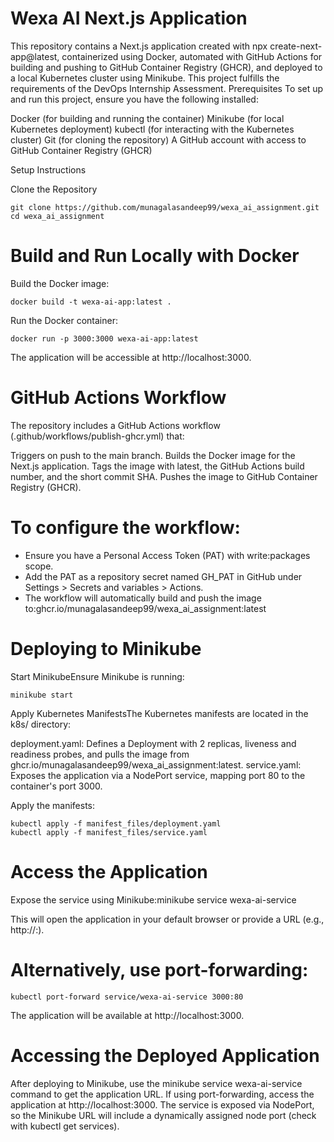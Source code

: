 # Wexa AI Next.js Application
This repository contains a Next.js application created with npx create-next-app@latest, containerized using Docker, automated with GitHub Actions for building and pushing to GitHub Container Registry (GHCR), and deployed to a local Kubernetes cluster using Minikube. This project fulfills the requirements of the DevOps Internship Assessment.
Prerequisites
To set up and run this project, ensure you have the following installed:


Docker (for building and running the container)
Minikube (for local Kubernetes deployment)
kubectl (for interacting with the Kubernetes cluster)
Git (for cloning the repository)
A GitHub account with access to GitHub Container Registry (GHCR)

Setup Instructions

Clone the Repository
```shell
git clone https://github.com/munagalasandeep99/wexa_ai_assignment.git
cd wexa_ai_assignment
```


# Build and Run Locally with Docker

Build the Docker image:
```shell
docker build -t wexa-ai-app:latest .
```

Run the Docker container:
```shell
docker run -p 3000:3000 wexa-ai-app:latest
```
The application will be accessible at http://localhost:3000.



# GitHub Actions Workflow
The repository includes a GitHub Actions workflow (.github/workflows/publish-ghcr.yml) that:

Triggers on push to the main branch.
Builds the Docker image for the Next.js application.
Tags the image with latest, the GitHub Actions build number, and the short commit SHA.
Pushes the image to GitHub Container Registry (GHCR).

# To configure the workflow:

- Ensure you have a Personal Access Token (PAT) with write:packages scope.
- Add the PAT as a repository secret named GH_PAT in GitHub under Settings > Secrets and variables > Actions.
- The workflow will automatically build and push the image to:ghcr.io/munagalasandeep99/wexa_ai_assignment:latest



# Deploying to Minikube

Start MinikubeEnsure Minikube is running:
```shell
minikube start
```

Apply Kubernetes ManifestsThe Kubernetes manifests are located in the k8s/ directory:

deployment.yaml: Defines a Deployment with 2 replicas, liveness and readiness probes, and pulls the image from ghcr.io/munagalasandeep99/wexa_ai_assignment:latest.
service.yaml: Exposes the application via a NodePort service, mapping port 80 to the container's port 3000.

Apply the manifests:
```shell
kubectl apply -f manifest_files/deployment.yaml
kubectl apply -f manifest_files/service.yaml
```

# Access the Application

Expose the service using Minikube:minikube service wexa-ai-service

This will open the application in your default browser or provide a URL (e.g., http://<minikube-ip>:<node-port>).
# Alternatively, use port-forwarding:
```shell
kubectl port-forward service/wexa-ai-service 3000:80
```
The application will be available at http://localhost:3000.



# Accessing the Deployed Application

After deploying to Minikube, use the minikube service wexa-ai-service command to get the application URL.
If using port-forwarding, access the application at http://localhost:3000.
The service is exposed via NodePort, so the Minikube URL will include a dynamically assigned node port (check with kubectl get services).


